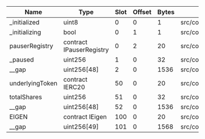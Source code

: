 | Name            | Type                     | Slot | Offset | Bytes | Contract                                                 |
|-----------------|--------------------------|------|--------|-------|----------------------------------------------------------|
| _initialized    | uint8                    | 0    | 0      | 1     | src/contracts/strategies/EigenStrategy.sol:EigenStrategy |
| _initializing   | bool                     | 0    | 1      | 1     | src/contracts/strategies/EigenStrategy.sol:EigenStrategy |
| pauserRegistry  | contract IPauserRegistry | 0    | 2      | 20    | src/contracts/strategies/EigenStrategy.sol:EigenStrategy |
| _paused         | uint256                  | 1    | 0      | 32    | src/contracts/strategies/EigenStrategy.sol:EigenStrategy |
| __gap           | uint256[48]              | 2    | 0      | 1536  | src/contracts/strategies/EigenStrategy.sol:EigenStrategy |
| underlyingToken | contract IERC20          | 50   | 0      | 20    | src/contracts/strategies/EigenStrategy.sol:EigenStrategy |
| totalShares     | uint256                  | 51   | 0      | 32    | src/contracts/strategies/EigenStrategy.sol:EigenStrategy |
| __gap           | uint256[48]              | 52   | 0      | 1536  | src/contracts/strategies/EigenStrategy.sol:EigenStrategy |
| EIGEN           | contract IEigen          | 100  | 0      | 20    | src/contracts/strategies/EigenStrategy.sol:EigenStrategy |
| __gap           | uint256[49]              | 101  | 0      | 1568  | src/contracts/strategies/EigenStrategy.sol:EigenStrategy |
